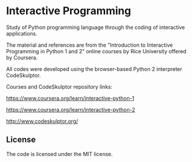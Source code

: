 # Interactive Programming

Study of Python programming language through the coding of interactive applications.

The material and references are from the "Introduction to Interactive Programming in Python 1 and 2" 
online courses by Rice University offered by Coursera.

All codes were developed using the browser-based Python 2 interpreter CodeSkulptor.

Courses and CodeSkulptor repository links:

https://www.coursera.org/learn/interactive-python-1

https://www.coursera.org/learn/interactive-python-2

http://www.codeskulptor.org/


License
-------

The code is licensed under the MIT license.

